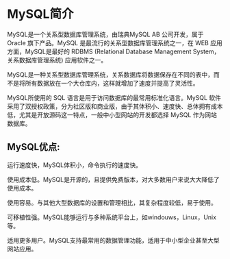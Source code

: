 # MySQL简介

MySQL是一个关系型数据库管理系统，由瑞典MySQL AB 公司开发，属于 Oracle 旗下产品。MySQL 是最流行的关系型数据库管理系统之一，在 WEB 应用方面，MySQL是最好的 RDBMS (Relational Database Management System，关系数据库管理系统) 应用软件之一。

MySQL是一种关系型数据库管理系统，关系数据库将数据保存在不同的表中，而不是将所有数据放在一个大仓库内，这样就增加了速度并提高了灵活性。

MySQL所使用的 SQL 语言是用于访问数据库的最常用标准化语言。MySQL 软件采用了双授权政策，分为社区版和商业版，由于其体积小、速度快、总体拥有成本低，尤其是开放源码这一特点，一般中小型网站的开发都选择 MySQL 作为网站数据库。


## MySQL优点:

运行速度快，MySQL体积小，命令执行的速度快。

使用成本低。MySQL是开源的，且提供免费版本，对大多数用户来说大大降低了使用成本。

使用容易。与其他大型数据库的设置和管理相比，其复杂程度较低，易于使用。

可移植性强。MySQL能够运行与多种系统平台上，如windouws，Linux，Unix等。

适用更多用户。MySQL支持最常用的数据管理功能，适用于中小型企业甚至大型网站应用。

